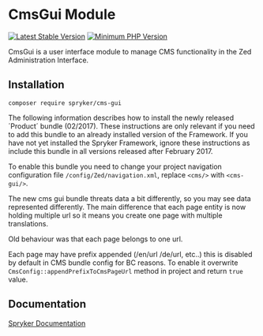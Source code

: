# CmsGui Module
[![Latest Stable Version](https://poser.pugx.org/spryker/cms-gui/v/stable.svg)](https://packagist.org/packages/spryker/cms-gui)
[![Minimum PHP Version](https://img.shields.io/badge/php-%3E%3D%208.3-8892BF.svg)](https://php.net/)

CmsGui is a user interface module to manage CMS functionality in the Zed Administration Interface.

## Installation

```
composer require spryker/cms-gui

```

The following information describes how to install the newly released ´Product´ bundle (02/2017).
These instructions are only relevant if you need to add this bundle to an already installed version of the Framework.
If you have not yet installed the Spryker Framework, ignore these instructions as include this bundle in all versions released after February 2017.

To enable this bundle you need to change your project navigation configuration file `/config/Zed/navigation.xml`, replace `<cms/>` with `<cms-gui/>`.

The new cms gui bundle threats data a bit differently, so you may see data represented differently.
The main difference that each page entity is now holding multiple url so it means you create one page with multiple translations.

Old behaviour was that each page belongs to one url.

Each page may have prefix appended (/en/url /de/url, etc..) this is disabled by default in CMS bundle config for BC reasons.
To enable it overwrite `CmsConfig::appendPrefixToCmsPageUrl` method in project and return `true` value.

## Documentation

[Spryker Documentation](https://docs.spryker.com)

